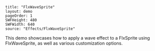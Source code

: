 ```
title: "FlxWaveSprite"
layout: demo
pageOrder: 1
SWFHeight: 480
SWFWidth: 640
source: "Effects/FlxWaveSprite"
```
This demo showcases how to apply a wave effect to a FlxSprite using FlxWaveSprite, as well as various customization options.